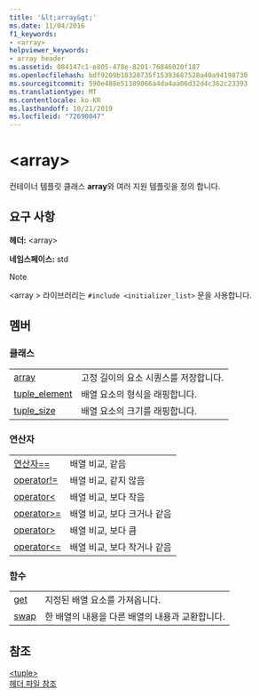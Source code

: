 ```yaml
---
title: '&lt;array&gt;'
ms.date: 11/04/2016
f1_keywords:
- <array>
helpviewer_keywords:
- array header
ms.assetid: 084147c1-e805-478e-8201-76846020f187
ms.openlocfilehash: bdf9209b18328735f15393687528a40a94198730
ms.sourcegitcommit: 590e488e51389066a4da4aa06d32d4c362c23393
ms.translationtype: MT
ms.contentlocale: ko-KR
ms.lasthandoff: 10/21/2019
ms.locfileid: "72690047"
---
```

# <a name="ltarraygt"></a>&lt;array&gt;

컨테이너 템플릿 클래스 **array**와 여러 지원 템플릿을 정의 합니다.

## <a name="requirements"></a>요구 사항

**헤더:** \<array>

**네임스페이스:** std

> [!NOTE]
> \<array > 라이브러리는 `#include <initializer_list>` 문을 사용합니다.

## <a name="members"></a>멤버

### <a name="classes"></a>클래스

|||
|-|-|
|[array](../standard-library/array-class-stl.md)|고정 길이의 요소 시퀀스를 저장합니다.|
|[tuple_element](../standard-library/tuple-element-class-tuple.md)|배열 요소의 형식을 래핑합니다.|
|[tuple_size](../standard-library/tuple-size-class-tuple.md)|배열 요소의 크기를 래핑합니다.|

### <a name="operators"></a>연산자

|||
|-|-|
|[연산자==](../standard-library/array-operators.md#op_eq_eq)|배열 비교, 같음|
|[operator!=](../standard-library/array-operators.md#op_neq)|배열 비교, 같지 않음|
|[operator\<](../standard-library/array-operators.md#op_lt)|배열 비교, 보다 작음|
|[operator>=](../standard-library/array-operators.md#op_gt_eq)|배열 비교, 보다 크거나 같음|
|[operator>](../standard-library/array-operators.md#op_gt)|배열 비교, 보다 큼|
|[operator<=](../standard-library/array-operators.md#op_lt_eq)|배열 비교, 보다 작거나 같음|

### <a name="functions"></a>함수

|||
|-|-|
|[get](../standard-library/array-functions.md#get)|지정된 배열 요소를 가져옵니다.|
|[swap](../standard-library/array-functions.md#swap)|한 배열의 내용을 다른 배열의 내용과 교환합니다.|

## <a name="see-also"></a>참조

[\<tuple>](../standard-library/tuple.md)\
[헤더 파일 참조](../standard-library/cpp-standard-library-header-files.md)

